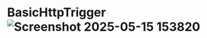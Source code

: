 # BasicHttpTrigger![Screenshot 2025-05-15 153820](https://github.com/user-attachments/assets/3f10c78b-b366-42e5-9bfa-0176ebeb1323)
